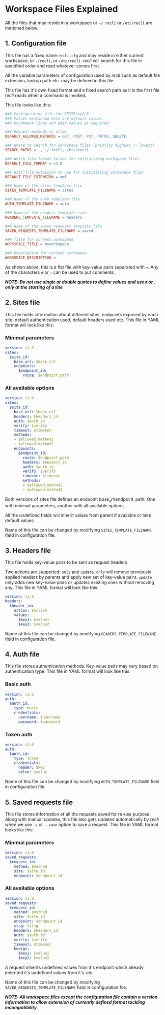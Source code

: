 # Workspace Files Explained

All the files that may reside in a workspace or `~/.recli` or `/etc/recli` are metioned below.

## 1. Configuration file

This file has a fixed name `recli.cfg` and may reside in either current workspace, or `./recli`, or `/etc/recli`. *recli* will search for this file in specified order and read whatever comes first.

All the variable parameters of configuration used by *recli* such as default file extension, lookup path etc. may be defined in this file.

This file has it's own fixed format and a fixed search path as it is the first file *recli* reads when a command is invoked.

This file looks like this:

```ini
### Configuration file for RESTEasyCLI
### Values mentioned here are default values
### Uncomment lines and edit values as required

### Request methods to allow
DEFAULT_ALLOWED_METHODS = GET, POST, PUT, PATCH, DELETE

### Where to search for workspace files (priority highest -> lowest)
SEARCH_PATHS = ., ~/.recli, /etc/recli

### Which file format to use for initializing workspace files
DEFAULT_FILE_FORMAT = v1.0

### With file extension to use for initializing workspace files
DEFAULT_FILE_EXTENSION = yml

### Name of the sites template file
SITES_TEMPLATE_FILENAME = sites

### Name of the auth template file
AUTH_TEMPLATE_FILENAME = auth

### Name of the headers template file
HEADERS_TEMPLATE_FILENAME = headers

### Name of the saved requests template file
SAVED_REQUESTS_TEMPLATE_FILENAME = saved

### Title for current workspace
WORKSPACE_TITLE = myworkspace

### Description for current workspace
WORKSPACE_DESCRIPTION =
```

As shown above, this is a flat file with key-value pairs separated with `=`. Any of the characters `#` or `;` can be used to put comments.

***NOTE: Do not use single or double quotes to define values and use `#` or `;` only at the starting of a line***


## 2. Sites file

This file holds information about different sites, endpoints exposed by each site, default authentication used, default headers used etc. This file in YAML format will look like this:

### Minimal parameters

```yaml
version: v1.0
sites:
  $site_id:
    base_url: $base_url
    endpoints:
      $endpoint_id:
        route: $endpoint_path
```

### All available options

```yaml
version: v1.0
sites:
  $site_id:
    base_url: $base_url
    headers: $headers_id
    auth: $auth_id
    verify: $verify
    timeout: $timeout
    methods:
    - $allowed_method1
    - $allowed_method2
    endpoints:
      $endpoint_id:
        route: $endpoint_path
        headers: $headers_id
        auth: $auth_id
        verify: $verify
        timeout: $timeout
        methods:
        - $allowed_method1
        - $allowed_method2
```

Both versions of sites file defines an endpoint $base_url/$endpoint_path. One with minimal parameters, another with all available options.

All the undefined fields will inherit values from parent if available or take default values.

Name of this file can be changed by modifying `SITES_TEMPLATE_FILENAME` field in configuration file.


## 3. Headers file

This file holds key-value pairs to be sent as request headers.

Two actions are supported: `only` and `update`. `only` will remove previously applied headers by parents and apply new set of key-value pairs. `update` only adds new key-value pairs or updates existing ones without removing any. This file in YAML format will look like this:

```yaml
version: v1.0
headers:
  $header_id:
    action: $action
    values:
      $key1: $value1
      $key2: $value2
```

Name of this file can be changed by modifying `HEADERS_TEMPLATE_FILENAME` field in configuration file.


## 4. Auth file

This file stores authentication methods. Key-value pairs may vary based on authentication type. This file in YAML format will look like this:

### Basic auth

```yaml
version: v1.0
auth:
  $auth_id:
    type: basic
    credentials:
      username: $username
      password: $password
```

### Token auth

```yaml
version: v1.0
auth:
  $auth_id:
    type: token
    credentials:
      header: $key
      value: $value
```

Name of this file can be changed by modifying `AUTH_TEMPLATE_FILENAME` field in configuration file.


## 5. Saved requests file

This file stores information of all the requests saved for re-use purpose. Along with manual updates, this file also gets updated automatically by *recli* when we use `-s` or `--save` option to save a request. This file in YAML format looks like this:

### Minimal parameters

```yaml
version: v1.0
saved_requests:
  $request_id:
    method: $method
    site: $site_id
    endpoint: $endpoint_id
```

### All available options

```yaml
version: v1.0
saved_requests:
  $request_id:
    method: $method
    site: $site_id
    endpoint: $endpoint_id
    slug: $slug
    headers: $headers_id
    auth: $auth_id
    verify: $verify
    timeout: $timeout
    kwargs:
      $key1: $value1
      $key2: $value2
```

A request inherits undefined values from it's endpoint which already inherited it's undefined values from it's site.

Name of this file can be changed by modifying `SAVED_REQUESTS_TEMPLATE_FILENAME` field in configuration file.


***NOTE: All workspace files except the configuration file contain a version information to allow extension of currently defined format tackling incompatibility***
